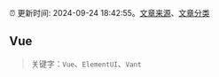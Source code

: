 :alarm_clock: 更新时间: 2024-09-24 18:42:55。[文章来源](/README.md)、[文章分类](/TAGS.md)

## Vue


> 关键字：`Vue`、`ElementUI`、`Vant`



